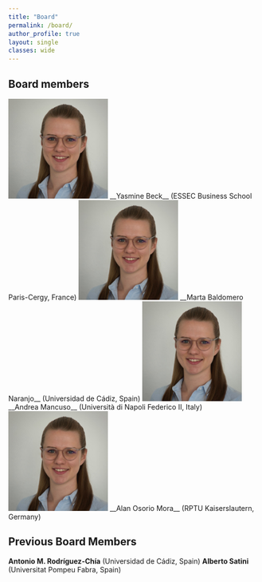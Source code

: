 ```yaml
---
title: "Board"
permalink: /board/
author_profile: true
layout: single
classes: wide
---
```

## Board members


<img src="/assets/images/YasmineBeck.jpg" width="200" />
__Yasmine Beck__ (ESSEC Business School Paris-Cergy, France)

<img src="/assets/images/YasmineBeck.jpg" width="200" />
__Marta Baldomero Naranjo__ (Universidad de Cádiz, Spain)

<img src="/assets/images/YasmineBeck.jpg" width="200" />
__Andrea Mancuso__ (Università di Napoli Federico II, Italy)

<img src="/assets/images/YasmineBeck.jpg" width="200" />
__Alan Osorio Mora__ (RPTU Kaiserslautern, Germany)

## Previous Board Members
__Antonio M. Rodríguez-Chía__ (Universidad de Cádiz, Spain)
__Alberto Satini__ (Universitat Pompeu Fabra, Spain)



